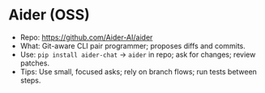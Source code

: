 # Aider (OSS)

- Repo: https://github.com/Aider-AI/aider
- What: Git-aware CLI pair programmer; proposes diffs and commits.
- Use: `pip install aider-chat` → `aider` in repo; ask for changes; review patches.
- Tips: Use small, focused asks; rely on branch flows; run tests between steps.
